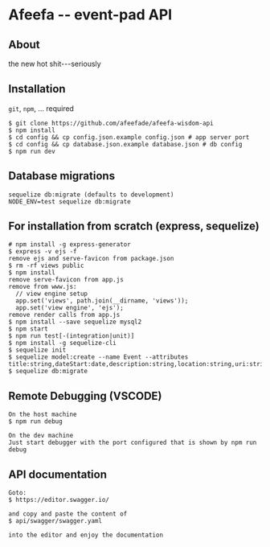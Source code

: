 # Afeefa -- event-pad API

## About

the new hot shit---seriously

## Installation

`git`, `npm`, ... required

    $ git clone https://github.com/afeefade/afeefa-wisdom-api
    $ npm install
    $ cd config && cp config.json.example config.json # app server port
    $ cd config && cp database.json.example database.json # db config
    $ npm run dev

## Database migrations
    sequelize db:migrate (defaults to development)
    NODE_ENV=test sequelize db:migrate

## For installation from scratch (express, sequelize)

    # npm install -g express-generator
    $ express -v ejs -f
    remove ejs and serve-favicon from package.json
    $ rm -rf views public
    $ npm install
    remove serve-favicon from app.js
    remove from www.js:
      // view engine setup
      app.set('views', path.join(__dirname, 'views'));
      app.set('view engine', 'ejs');
    remove render calls from app.js
    $ npm install --save sequelize mysql2
    $ npm start
    $ npm run test[-(integration|unit)]
    $ npm install -g sequelize-cli
    $ sequelize init
    $ sequelize model:create --name Event --attributes title:string,dateStart:date,description:string,location:string,uri:string
    $ sequelize db:migrate

## Remote Debugging (VSCODE)

    On the host machine
    $ npm run debug

    On the dev machine
    Just start debugger with the port configured that is shown by npm run debug

## API documentation

    Goto: 
    $ https://editor.swagger.io/ 
    
    and copy and paste the content of 
    $ api/swagger/swagger.yaml
    
    into the editor and enjoy the documentation
